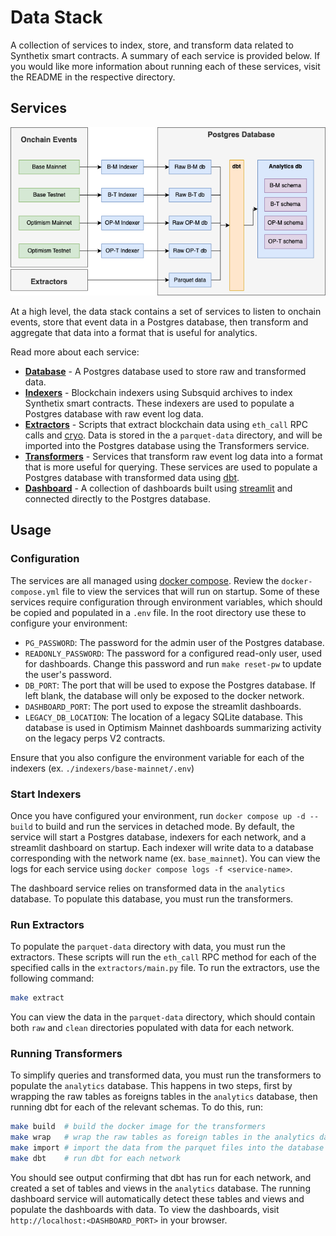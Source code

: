 # Data Stack

A collection of services to index, store, and transform data related to Synthetix smart contracts. A summary of each service is provided below. If you would like more information about running each of these services, visit the README in the respective directory.

## Services

![Data Stack Diagram](./static/diagram.png)

At a high level, the data stack contains a set of services to listen to onchain events, store that event data in a Postgres database, then transform and aggregate that data into a format that is useful for analytics.

Read more about each service:
* [**Database**](./postgres/) - A Postgres database used to store raw and transformed data.
* [**Indexers**](./indexers/) - Blockchain indexers using Subsquid archives to index Synthetix smart contracts. These indexers are used to populate a Postgres database with raw event log data.
* [**Extractors**](./extractors/) - Scripts that extract blockchain data using `eth_call` RPC calls and [cryo](https://github.com/paradigmxyz/cryo). Data is stored in the a `parquet-data` directory, and will be imported into the Postgres database using the Transformers service.
* [**Transformers**](./transformers/) - Services that transform raw event log data into a format that is more useful for querying. These services are used to populate a Postgres database with transformed data using [dbt](https://www.getdbt.com/).
* [**Dashboard**](./dashboard/) - A collection of dashboards built using [streamlit](https://streamlit.io/) and connected directly to the Postgres database.

## Usage

### Configuration

The services are all managed using [docker compose](https://docs.docker.com/compose/). Review the `docker-compose.yml` file to view the services that will run on startup. Some of these services require configuration through environment variables, which should be copied and populated in a `.env` file. In the root directory use these to configure your environment:

- `PG_PASSWORD`: The password for the admin user of the Postgres database.
- `READONLY_PASSWORD`: The password for a configured read-only user, used for dashboards. Change this password and run `make reset-pw` to update the user's password.
- `DB_PORT`: The port that will be used to expose the Postgres database. If left blank, the database will only be exposed to the docker network.
- `DASHBOARD_PORT`: The port used to expose the streamlit dashboards.
- `LEGACY_DB_LOCATION`: The location of a legacy SQLite database. This database is used in Optimism Mainnet dashboards summarizing activity on the legacy perps V2 contracts.

Ensure that you also configure the environment variable for each of the indexers (ex. `./indexers/base-mainnet/.env`)

### Start Indexers

Once you have configured your environment, run `docker compose up -d --build` to build and run the services in detached mode. By default, the service will start a Postgres database, indexers for each network, and a streamlit dashboard on startup. Each indexer will write data to a database corresponding with the network name (ex. `base_mainnet`). You can view the logs for each service using `docker compose logs -f <service-name>`.

The dashboard service relies on transformed data in the `analytics` database. To populate this database, you must run the transformers.

### Run Extractors

To populate the `parquet-data` directory with data, you must run the extractors. These scripts will run the `eth_call` RPC method for each of the specified calls in the `extractors/main.py` file. To run the extractors, use the following command:

```bash
make extract
```

You can view the data in the `parquet-data` directory, which should contain both `raw` and `clean` directories populated with data for each network.

### Running Transformers

To simplify queries and transformed data, you must run the transformers to populate the `analytics` database. This happens in two steps, first by wrapping the raw tables as foreigns tables in the `analytics` database, then running dbt for each of the relevant schemas. To do this, run:

```bash
make build  # build the docker image for the transformers
make wrap   # wrap the raw tables as foreign tables in the analytics database
make import # import the data from the parquet files into the database
make dbt    # run dbt for each network
```

You should see output confirming that dbt has run for each network, and created a set of tables and views in the `analytics` database. The running dashboard service will automatically detect these tables and views and populate the dashboards with data. To view the dashboards, visit `http://localhost:<DASHBOARD_PORT>` in your browser.
